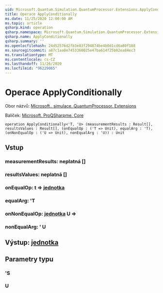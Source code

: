 ```yaml
---
uid: Microsoft.Quantum.Simulation.QuantumProcessor.Extensions.ApplyConditionally
title: Operace ApplyConditionally
ms.date: 11/25/2020 12:00:00 AM
ms.topic: article
qsharp.kind: operation
qsharp.namespace: Microsoft.Quantum.Simulation.QuantumProcessor.Extensions
qsharp.name: ApplyConditionally
qsharp.summary: ''
ms.openlocfilehash: 24d52576d2fb3e83f294874be4b0d1cd6a80f188
ms.sourcegitcommit: a87c1aa8e7453360025e47ba614f25b02ea84ec3
ms.translationtype: MT
ms.contentlocale: cs-CZ
ms.lasthandoff: 11/26/2020
ms.locfileid: "96229065"
---
```

# <a name="applyconditionally-operation"></a>Operace ApplyConditionally

Obor názvů: [Microsoft.. simulace. QuantumProcessor. Extensions](xref:Microsoft.Quantum.Simulation.QuantumProcessor.Extensions)

Balíček: [Microsoft. ProQSharpme. Core](https://nuget.org/packages/Microsoft.Quantum.QSharp.Core)




```qsharp
operation ApplyConditionally<'T, 'U> (measurementResults : Result[], resultsValues : Result[], (onEqualOp : ('T => Unit), equalArg : 'T), (onNonEqualOp : ('U => Unit), nonEqualArg : 'U)) : Unit
```


## <a name="input"></a>Vstup

### <a name="measurementresults--__invalidresult__"></a>measurementResults: __neplatná <Result>__[]




### <a name="resultsvalues--__invalidresult__"></a>resultsValues: __neplatná <Result>__[]




### <a name="onequalop--t--unit"></a>onEqualOp: t => [jednotka](xref:microsoft.quantum.lang-ref.unit) 




### <a name="equalarg--t"></a>equalArg: 'T




### <a name="onnonequalop--u--unit"></a>onNonEqualOp: [jednotka](xref:microsoft.quantum.lang-ref.unit) U => 




### <a name="nonequalarg--u"></a>nonEqualArg: ' U





## <a name="output--unit"></a>Výstup: [jednotka](xref:microsoft.quantum.lang-ref.unit)



## <a name="type-parameters"></a>Parametry typu

### <a name="t"></a>'S


### <a name="u"></a>U

